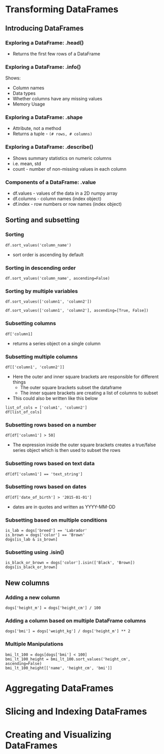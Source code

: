 # Transforming DataFrames

## Introducing DataFrames

### Exploring a DataFrame: .head()

- Returns the first few rows of a DataFrame

### Exploring a DataFrame: .info()

Shows:

- Column names
- Data types
- Whether columns have any missing values
- Memory Usage

### Exploring a DataFrame: .shape

- Attribute, not a method
- Returns a tuple - `(# rows, # columns)`

### Exploring a DataFrame: .describe()

- Shows summary statistics on numeric columns
- i.e. mean, std
- count - number of non-missing values in each column

### Components of a DataFrame: .value

- df.values - values of the data in a 2D numpy array
- df.columns - column names (index object)
- df.index - row numbers or row names (index object)

## Sorting and subsetting

### Sorting

`df.sort_values('column_name')`

- sort order is ascending by default

### Sorting in descending order

`df.sort_values('column_name', ascending=False)`

### Sorting by multiple variables

`df.sort_values(['column1', 'column2'])`

`df.sort_values(['column1', 'column2'], ascending=[True, False])`

### Subsetting columns

`df['column1]`

- returns a series object on a single column

### Subsetting multiple columns

`df[['column1', 'column2']]`

- Here the outer and inner square brackets are responsible for different things
  - The outer square brackets subset the dataframe
  - The inner square brackets are creating a list of columns to subset
- This could also be written like this below

```
list_of_cols = ['colum1', 'column2']
df[list_of_cols]
```

### Subsetting rows based on a number

`df[df['column1'] > 50]`

- The expression inside the outer square brackets creates a true/false series object which is then used to subset the rows

### Subsetting rows based on text data

`df[df['column1'] == 'text_string']`

### Subsetting rows based on dates

`df[df['date_of_birth'] > '2015-01-01']`

- dates are in quotes and written as YYYY-MM-DD

### Subsetting based on multiple conditions

```
is_lab = dogs['breed'] == 'Labrador'
is_brown = dogs['color'] == 'Brown'
dogs[is_lab & is_brown]
```

### Subsetting using .isin()

```
is_black_or_brown = dogs['color'].isin(['Black', 'Brown])
dogs[is_black_or_brown]
```

## New columns

### Adding a new column

`dogs['height_m'] = dogs['height_cm'] / 100`

### Adding a column based on multiple DataFrame columns

`dogs['bmi'] = dogs['weight_kg'] / dogs['height_m'] ** 2`

### Multiple Manipulations

```
bmi_lt_100 = dogs[dogs['bmi'] < 100]
bmi_lt_100_height = bmi_lt_100.sort_values('height_cm', ascending=False)
bmi_lt_100_height[['name', 'height_cm', 'bmi']]
```

# Aggregating DataFrames

# Slicing and Indexing DataFrames

# Creating and Visualizing DataFrames
